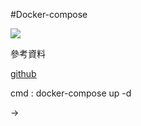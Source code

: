 #Docker-compose

![](https://i.imgur.com/gDcSwcs.png)

參考資料

[github](https://github.com/twtrubiks/docker-tutorial#docker-compose-networks)

cmd : 
	docker-compose up -d

->[](http://127.0.0.1:8000/)